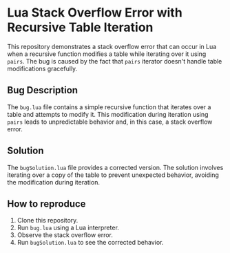 # Lua Stack Overflow Error with Recursive Table Iteration

This repository demonstrates a stack overflow error that can occur in Lua when a recursive function modifies a table while iterating over it using `pairs`. The bug is caused by the fact that `pairs` iterator doesn't handle table modifications gracefully.

## Bug Description

The `bug.lua` file contains a simple recursive function that iterates over a table and attempts to modify it.  This modification during iteration using `pairs` leads to unpredictable behavior and, in this case, a stack overflow error.

## Solution

The `bugSolution.lua` file provides a corrected version. The solution involves iterating over a copy of the table to prevent unexpected behavior, avoiding the modification during iteration.

## How to reproduce

1. Clone this repository.
2. Run `bug.lua` using a Lua interpreter.
3. Observe the stack overflow error. 
4. Run `bugSolution.lua` to see the corrected behavior.
